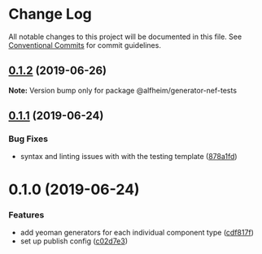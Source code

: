 # Change Log

All notable changes to this project will be documented in this file.
See [Conventional Commits](https://conventionalcommits.org) for commit guidelines.

## [0.1.2](https://github.com/Nasdaq/alfheim/compare/@alfheim/generator-nef-tests@0.1.1...@alfheim/generator-nef-tests@0.1.2) (2019-06-26)

**Note:** Version bump only for package @alfheim/generator-nef-tests





## [0.1.1](https://github.com/Nasdaq/alfheim/compare/@alfheim/generator-nef-tests@0.1.0...@alfheim/generator-nef-tests@0.1.1) (2019-06-24)


### Bug Fixes

* syntax and linting issues with with the testing template ([878a1fd](https://github.com/Nasdaq/alfheim/commit/878a1fd))





# 0.1.0 (2019-06-24)


### Features

* add yeoman generators for each individual component type ([cdf817f](https://github.com/Nasdaq/alfheim/commit/cdf817f))
* set up publish config ([c02d7e3](https://github.com/Nasdaq/alfheim/commit/c02d7e3))
